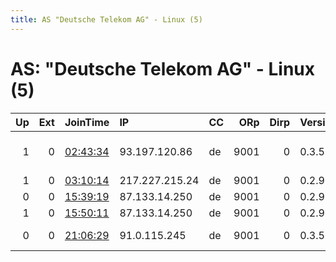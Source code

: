```yaml
---
title: AS "Deutsche Telekom AG" - Linux (5)
---
```


# AS: "Deutsche Telekom AG" - Linux (5)

|   Up |   Ext | JoinTime                                                                                            | IP             | CC   |   ORp |   Dirp | Version   | Contact                      | Nickname    |   eFamMembers |
|-----:|------:|:----------------------------------------------------------------------------------------------------|:---------------|:-----|------:|-------:|:----------|:-----------------------------|:------------|--------------:|
|    1 |     0 | [02:43:34](https://metrics.torproject.org/rs.html#details/C2A8814907236BD721B0F5EB7CD298858B6EFABA) | 93.197.120.86  | de   |  9001 |      0 | 0.3.5.8   | Christoph Weinandt &lt;konta | 7Horsemen   |             1 |
|    1 |     0 | [03:10:14](https://metrics.torproject.org/rs.html#details/89DBCDA42E2C7C139C616D804EF15D9EB09A7AC9) | 217.227.215.24 | de   |  9001 |      0 | 0.2.9.16  | None                         | Ansgard     |             1 |
|    0 |     0 | [15:39:19](https://metrics.torproject.org/rs.html#details/9356A1A231EE63263DA9363C4E8E7B5C034B4480) | 87.133.14.250  | de   |  9001 |      0 | 0.2.9.16  | None                         | Unnamed     |             1 |
|    1 |     0 | [15:50:11](https://metrics.torproject.org/rs.html#details/F620F6F452F5A3D176E7852CB896173EC090D22A) | 87.133.14.250  | de   |  9001 |      0 | 0.2.9.16  | None                         | hoppalalala |             1 |
|    0 |     0 | [21:06:29](https://metrics.torproject.org/rs.html#details/7CB715946B6D221DA400177F1398238A79CEB01F) | 91.0.115.245   | de   |  9001 |      0 | 0.3.5.8   | christoph-weinandt.de        | 7Horsemen   |             1 |
